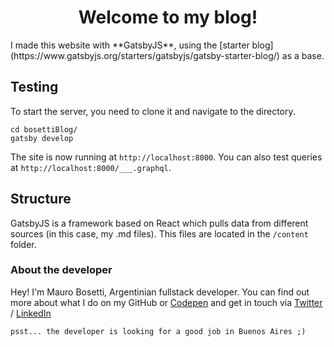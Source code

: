 <h1 align="center">
  Welcome to my blog!
</h1>
I made this website with **GatsbyJS**, using the [starter blog](https://www.gatsbyjs.org/starters/gatsbyjs/gatsby-starter-blog/) as a base.

## Testing
To start the server, you need to clone it and navigate to the directory.
```
cd bosettiBlog/
gatsby develop
```
The site is now running at ``http://localhost:8000``. You can also test queries at ``http://localhost:8000/___.graphql``.

## Structure
GatsbyJS is a framework based on React which pulls data from different sources (in this case, my .md files). This files are located in the `/content` folder.

### About the developer
Hey! I'm Mauro Bosetti, Argentinian fullstack developer. You can find out more about what I do on my GitHub or [Codepen](https://codepen.io/amurobosetti) and get in touch via [Twitter](https://twitter.com/itsamuro) / [LinkedIn](https://www.linkedin.com/in/mauro-bosetti/)

```psst... the developer is looking for a good job in Buenos Aires ;)```
